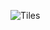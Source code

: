 ![Tiles](https://github.com/QamarJ/Tiles-Social-media/assets/151003700/457cdfb0-d559-4016-9f9e-14d24730b9e4)
